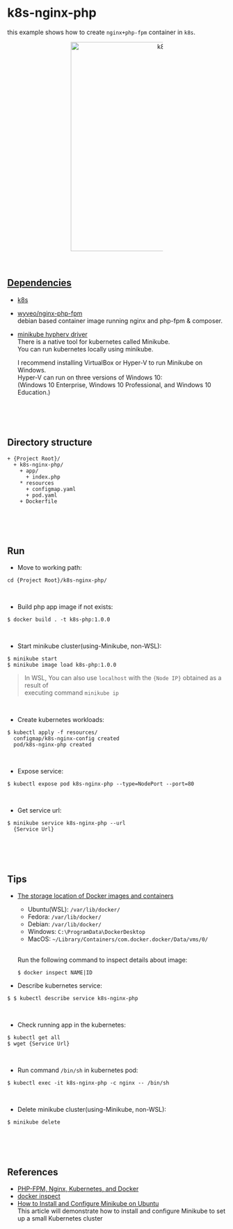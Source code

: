 # k8s-nginx-php  
this example shows how to create `nginx+php-fpm` container in `k8s`.  

<figure>
<div style="text-align:center">
  <a href="https://drive.google.com/uc?export=view&id=1ABoJwkzoD6nvICVI0g-pTflY6c9xy19N">
  <img src="https://drive.google.com/uc?export=view&id=1ABoJwkzoD6nvICVI0g-pTflY6c9xy19N" style="width: 480px; max-width: 50%; height: auto" title="k8s-nginx-php" />
</div>
</figure>

<br/>

## Dependencies  
* [k8s](https://kubernetes.io/ko/)  
* [wyveo/nginx-php-fpm](https://github.com/wyveo/nginx-php-fpm)  
  debian based container image running nginx and php-fpm & composer.  
* [minikube hypherv driver](https://minikube.sigs.k8s.io/docs/drivers/hyperv/)  
  There is a native tool for kubernetes called Minikube.  
  You can run kubernetes locally using minikube.  

  I recommend installing VirtualBox or Hyper-V to run Minikube on Windows.  
  Hyper-V can run on three versions of Windows 10:  
  (Windows 10 Enterprise, Windows 10 Professional, and Windows 10 Education.)


<br/><br/><br/>

## Directory structure  
  ```
  + {Project Root}/
    + k8s-nginx-php/  
      + app/  
        + index.php
      * resources
        + configmap.yaml  
        + pod.yaml  
      + Dockerfile  
  ```

<br/><br/><br/>

## Run  
* Move to working path:  
```shell
cd {Project Root}/k8s-nginx-php/  
```

<br/>

* Build php app image if not exists:  
```
$ docker build . -t k8s-php:1.0.0
```

<br/>

* Start minikube cluster(using-Minikube, non-WSL):  
```
$ minikube start
$ minikube image load k8s-php:1.0.0
```

> In WSL, You can also use `localhost` with the `{Node IP}` obtained as a result of  
> executing command `minikube ip`

<br/>

* Create kubernetes workloads:  
```shell
$ kubectl apply -f resources/  
  configmap/k8s-nginx-config created
  pod/k8s-nginx-php created
```

<br/>

* Expose service:  
```shell
$ kubectl expose pod k8s-nginx-php --type=NodePort --port=80
```

<br/>

* Get service url:  
```shell
$ minikube service k8s-nginx-php --url
  {Service Url}
```

<br/><br/><br/>

## Tips  
* [The storage location of Docker images and containers](https://www.freecodecamp.org/news/where-are-docker-images-stored-docker-container-paths-explained/)  
  * Ubuntu(WSL): `/var/lib/docker/`  
  * Fedora: `/var/lib/docker/`  
  * Debian: `/var/lib/docker/`  
  * Windows: `C:\ProgramData\DockerDesktop`  
  * MacOS: `~/Library/Containers/com.docker.docker/Data/vms/0/`    

  <br/>

  Run the following command to inspect details about image:  
  ```
  $ docker inspect NAME|ID
  ```

* Describe kubernetes service:  
```shell
$ $ kubectl describe service k8s-nginx-php
```

<br/>

* Check running app in the kubernetes:  
```
$ kubectl get all
$ wget {Service Url}
```

<br/>

* Run command `/bin/sh` in kubernetes pod:  
```
$ kubectl exec -it k8s-nginx-php -c nginx -- /bin/sh
```

<br/>

* Delete minikube cluster(using-Minikube, non-WSL):  
```
$ minikube delete
```

<br/><br/><br/>

## References  
* [PHP-FPM, Nginx, Kubernetes, and Docker](https://matthewpalmer.net/kubernetes-app-developer/articles/php-fpm-nginx-kubernetes.html)  
* [docker inspect](https://docs.docker.com/engine/reference/commandline/inspect/)  
* [How to Install and Configure Minikube on Ubuntu](https://www.liquidweb.com/kb/how-to-install-and-configure-minikube-on-ubuntu/)  
  This article will demonstrate how to install and configure Minikube to set up a small Kubernetes cluster  
